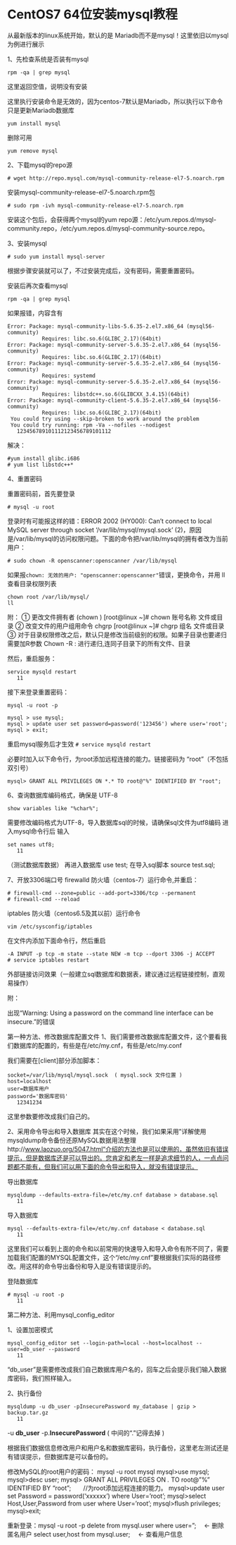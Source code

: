 # CentOS7 64位安装mysql教程

从最新版本的linux系统开始，默认的是 Mariadb而不是mysql！这里依旧以mysql为例进行展示

1、先检查系统是否装有mysql

```shell
rpm -qa | grep mysql
```

这里返回空值，说明没有安装

这里执行安装命令是无效的，因为centos-7默认是Mariadb，所以执行以下命令只是更新Mariadb数据库

```
yum install mysql
```

删除可用

```
yum remove mysql
```

2、下载mysql的repo源

```
# wget http://repo.mysql.com/mysql-community-release-el7-5.noarch.rpm
```

安装mysql-community-release-el7-5.noarch.rpm包

```
# sudo rpm -ivh mysql-community-release-el7-5.noarch.rpm
```

安装这个包后，会获得两个mysql的yum repo源：/etc/yum.repos.d/mysql-community.repo，/etc/yum.repos.d/mysql-community-source.repo。

3、安装mysql

```
# sudo yum install mysql-server
```

根据步骤安装就可以了，不过安装完成后，没有密码，需要重置密码。

安装后再次查看mysql

```shell
rpm -qa | grep mysql
```

如果报错，内容含有

```
Error: Package: mysql-community-libs-5.6.35-2.el7.x86_64 (mysql56-community)
           Requires: libc.so.6(GLIBC_2.17)(64bit)
Error: Package: mysql-community-server-5.6.35-2.el7.x86_64 (mysql56-community)
           Requires: libc.so.6(GLIBC_2.17)(64bit)
Error: Package: mysql-community-server-5.6.35-2.el7.x86_64 (mysql56-community)
           Requires: systemd
Error: Package: mysql-community-server-5.6.35-2.el7.x86_64 (mysql56-community)
           Requires: libstdc++.so.6(GLIBCXX_3.4.15)(64bit)
Error: Package: mysql-community-client-5.6.35-2.el7.x86_64 (mysql56-community)
           Requires: libc.so.6(GLIBC_2.17)(64bit)
 You could try using --skip-broken to work around the problem
 You could try running: rpm -Va --nofiles --nodigest
   123456789101112123456789101112
```

解决：

```
#yum install glibc.i686
# yum list libstdc++*
```

4、重置密码

重置密码前，首先要登录

```
# mysql -u root
```

登录时有可能报这样的错：ERROR 2002 (HY000): Can’t connect to local MySQL server through socket ‘/var/lib/mysql/mysql.sock’ (2)，原因是/var/lib/mysql的访问权限问题。下面的命令把/var/lib/mysql的拥有者改为当前用户：

```
# sudo chown -R openscanner:openscanner /var/lib/mysql
```

如果报`chown: 无效的用户: "openscanner:openscanner"`错误，更换命令，并用 ll 查看目录权限列表

```
chown root /var/lib/mysql/
ll
```

附：
① 更改文件拥有者 (chown )
[root@linux ~]# chown 账号名称 文件或目录
② 改变文件的用户组用命令 chgrp
[root@linux ~]# chgrp 组名 文件或目录
③ 对于目录权限修改之后，默认只是修改当前级别的权限。如果子目录也要递归需要加R参数
Chown -R : 进行递归,连同子目录下的所有文件、目录

然后，重启服务：

```
service mysqld restart
   11
```

接下来登录重置密码：

```
mysql -u root -p

mysql > use mysql;
mysql > update user set password=password('123456') where user='root';
mysql > exit;
```

重启mysql服务后才生效 `# service mysqld restart`

必要时加入以下命令行，为root添加远程连接的能力。链接密码为 “root”（不包括双引号）

```
mysql> GRANT ALL PRIVILEGES ON *.* TO root@"%" IDENTIFIED BY "root";
```

6、查询数据库编码格式，确保是 UTF-8

```
show variables like "%char%";
```

需要修改编码格式为UTF-8，导入数据库sql的时候，请确保sql文件为utf8编码
进入mysql命令行后 输入

```
set names utf8;
   11
```

（测试数据库数据）
再进入数据库 use test;
在导入sql脚本 source test.sql;

7、开放3306端口号
firewalld 防火墙（centos-7）运行命令,并重启：

```
# firewall-cmd --zone=public --add-port=3306/tcp --permanent
# firewall-cmd --reload
```

iptables 防火墙（centos6.5及其以前）运行命令

```
vim /etc/sysconfig/iptables
```

在文件内添加下面命令行，然后重启

```
-A INPUT -p tcp -m state --state NEW -m tcp --dport 3306 -j ACCEPT
# service iptables restart
```

外部链接访问效果（一般建立sql数据库和数据表，建议通过远程链接控制，直观易操作）

附：

出现“Warning: Using a password on the command line interface can be insecure.”的错误

第一种方法、修改数据库配置文件
1、我们需要修改数据库配置文件，这个要看我们数据库的配置的，有些是在/etc/my.cnf，有些是/etc/my.conf

我们需要在[client]部分添加脚本：

```
socket=/var/lib/mysql/mysql.sock  ( mysql.sock 文件位置 )
host=localhost
user=数据库用户
password='数据库密码'
   12341234
```

这里参数要修改成我们自己的。

2、采用命令导出和导入数据库
其实在这个时候，我们如果采用”详解使用mysqldump命令备份还原MySQL数据用法整理http://www.laozuo.org/5047.html“介绍的方法也是可以使用的，虽然依旧有错误提示，但是数据库还是可以导出的。您肯定和老左一样是追求细节的人，一点点问题都不能有，但我们可以用下面的命令导出和导入，就没有错误提示。

导出数据库

```
mysqldump --defaults-extra-file=/etc/my.cnf database > database.sql
   11
```

导入数据库

```
mysql --defaults-extra-file=/etc/my.cnf database < database.sql
   11
```

这里我们可以看到上面的命令和以前常用的快速导入和导入命令有所不同了，需要加载我们配置的MYSQL配置文件，这个“/etc/my.cnf”要根据我们实际的路径修改。用这样的命令导出备份和导入是没有错误提示的。

登陆数据库

```
# mysql -u root -p
   11
```

第二种方法、利用mysql_config_editor

1、设置加密模式

```
mysql_config_editor set --login-path=local --host=localhost --user=db_user --password
   11
```

“db_user”是需要修改成我们自己数据库用户名的，回车之后会提示我们输入数据库密码，我们照样输入。

2、执行备份

```
mysqldump -u db_user -pInsecurePassword my_database | gzip > backup.tar.gz
   11
```

-u **db_user**
-p.**InsecurePassword** ( 中间的“.”记得去掉 )

根据我们数据信息修改用户和用户名和数据库密码，执行备份，这里老左测试还是有错误提示，但数据库是可以备份的。

修改MySQL的root用户的密码：
mysql -u root mysql
mysql>use mysql;
mysql>desc user;
mysql> GRANT ALL PRIVILEGES ON *.* TO root@”%” IDENTIFIED BY “root”;　　//为root添加远程连接的能力。
mysql>update user set Password = password(‘xxxxxx’) where User=’root’;
mysql>select Host,User,Password from user where User=’root’;
mysql>flush privileges;
mysql>exit;

重新登录：mysql -u root -p
delete from mysql.user where user=”;　 ← 删除匿名用户
select user,host from mysql.user;　 ← 查看用户信息
